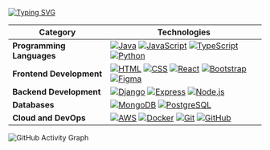 
[![Typing SVG](https://readme-typing-svg.demolab.com?font=Fira+Code&size=22&pause=1000&color=00FB00&width=435&lines=Hey+there!+It's+Imran;Ready+to+collaborate%3F)](https://git.io/typing-svg)


| **Category**            | **Technologies**                                                                                                                                                                                                                 |
|-------------------------|-------------------------------------------------------------------------------------------------------------------------------------------------------------------------------------------|
| **Programming Languages** | [![Java](https://skillicons.dev/icons?i=java)](https://skillicons.dev) [![JavaScript](https://skillicons.dev/icons?i=javascript)](https://skillicons.dev) [![TypeScript](https://skillicons.dev/icons?i=typescript)](https://skillicons.dev) [![Python](https://skillicons.dev/icons?i=python)](https://skillicons.dev) |
| **Frontend Development** | [![HTML](https://skillicons.dev/icons?i=html)](https://skillicons.dev) [![CSS](https://skillicons.dev/icons?i=css)](https://skillicons.dev) [![React](https://skillicons.dev/icons?i=react)](https://skillicons.dev) [![Bootstrap](https://skillicons.dev/icons?i=bootstrap)](https://skillicons.dev) [![Figma](https://skillicons.dev/icons?i=figma)](https://skillicons.dev) |
| **Backend Development**  | [![Django](https://skillicons.dev/icons?i=django)](https://skillicons.dev) [![Express](https://skillicons.dev/icons?i=express)](https://skillicons.dev) [![Node.js](https://skillicons.dev/icons?i=nodejs)](https://skillicons.dev)                                             |
| **Databases**            | [![MongoDB](https://skillicons.dev/icons?i=mongodb)](https://skillicons.dev) [![PostgreSQL](https://skillicons.dev/icons?i=postgres)](https://skillicons.dev)                                                                   |
| **Cloud and DevOps**     | [![AWS](https://skillicons.dev/icons?i=aws)](https://skillicons.dev) [![Docker](https://skillicons.dev/icons?i=docker)](https://skillicons.dev) [![Git](https://skillicons.dev/icons?i=git)](https://skillicons.dev) [![GitHub](https://skillicons.dev/icons?i=github)](https://skillicons.dev) |


<picture>
  <source 
    media="(prefers-color-scheme: dark)" 
    srcset="https://github-readme-activity-graph.vercel.app/graph?username=xXemran05khanXx&theme=xcode&bg_color=transparent&color=00FF00&hide_border=true" 
  />
  <source 
    media="(prefers-color-scheme: light)" 
    srcset="https://github-readme-activity-graph.vercel.app/graph?username=xXemran05khanXx&theme=xcode&bg_color=transparent&color=00FF00&hide_border=true" 
  />
  <img 
    src="https://github-readme-activity-graph.vercel.app/graph?username=xXemran05khanXx&theme=xcode&bg_color=transparent&color=00FF00&hide_border=true" 
    alt="GitHub Activity Graph" 
  />
</picture>








